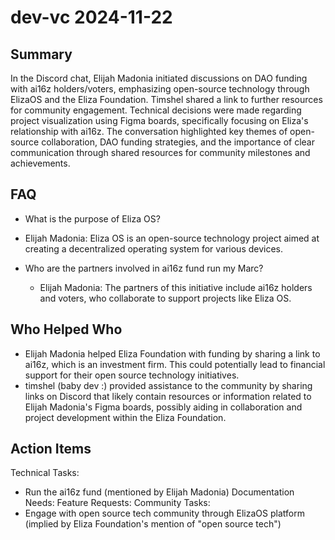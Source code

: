 # dev-vc 2024-11-22

## Summary

In the Discord chat, Elijah Madonia initiated discussions on DAO funding with ai16z holders/voters, emphasizing open-source technology through ElizaOS and the Eliza Foundation. Timshel shared a link to further resources for community engagement. Technical decisions were made regarding project visualization using Figma boards, specifically focusing on Eliza's relationship with ai16z. The conversation highlighted key themes of open-source collaboration, DAO funding strategies, and the importance of clear communication through shared resources for community milestones and achievements.

## FAQ

- What is the purpose of Eliza OS?
- Elijah Madonia: Eliza OS is an open-source technology project aimed at creating a decentralized operating system for various devices.

- Who are the partners involved in ai16z fund run my Marc?
    - Elijah Madonia: The partners of this initiative include ai16z holders and voters, who collaborate to support projects like Eliza OS.

## Who Helped Who

- Elijah Madonia helped Eliza Foundation with funding by sharing a link to ai16z, which is an investment firm. This could potentially lead to financial support for their open source technology initiatives.
- timshel (baby dev :) provided assistance to the community by sharing links on Discord that likely contain resources or information related to Elijah Madonia's Figma boards, possibly aiding in collaboration and project development within the Eliza Foundation.

## Action Items

Technical Tasks:

- Run the ai16z fund (mentioned by Elijah Madonia)
  Documentation Needs:
  Feature Requests:
  Community Tasks:
- Engage with open source tech community through ElizaOS platform (implied by Eliza Foundation's mention of "open source tech")
